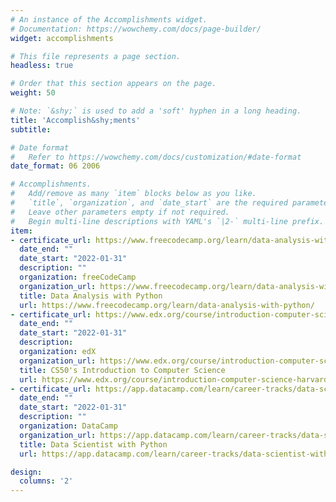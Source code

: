 ```yaml
---
# An instance of the Accomplishments widget.
# Documentation: https://wowchemy.com/docs/page-builder/
widget: accomplishments

# This file represents a page section.
headless: true

# Order that this section appears on the page.
weight: 50

# Note: `&shy;` is used to add a 'soft' hyphen in a long heading.
title: 'Accomplish&shy;ments'
subtitle:

# Date format
#   Refer to https://wowchemy.com/docs/customization/#date-format
date_format: 06 2006

# Accomplishments.
#   Add/remove as many `item` blocks below as you like.
#   `title`, `organization`, and `date_start` are the required parameters.
#   Leave other parameters empty if not required.
#   Begin multi-line descriptions with YAML's `|2-` multi-line prefix.
item:
- certificate_url: https://www.freecodecamp.org/learn/data-analysis-with-python/ 
  date_end: ""
  date_start: "2022-01-31"
  description: ""
  organization: freeCodeCamp
  organization_url: https://www.freecodecamp.org/learn/data-analysis-with-python/ 
  title: Data Analysis with Python
  url: https://www.freecodecamp.org/learn/data-analysis-with-python/ 
- certificate_url: https://www.edx.org/course/introduction-computer-science-harvardx-cs50x
  date_end: ""
  date_start: "2022-01-31"
  description:
  organization: edX
  organization_url: https://www.edx.org/course/introduction-computer-science-harvardx-cs50x
  title: CS50's Introduction to Computer Science
  url: https://www.edx.org/course/introduction-computer-science-harvardx-cs50x
- certificate_url: https://app.datacamp.com/learn/career-tracks/data-scientist-with-python?version=5
  date_end: ""
  date_start: "2022-01-31"
  description: ""
  organization: DataCamp
  organization_url: https://app.datacamp.com/learn/career-tracks/data-scientist-with-python?version=5
  title: Data Scientist with Python
  url: https://app.datacamp.com/learn/career-tracks/data-scientist-with-python?version=5

design:
  columns: '2' 
---
```

